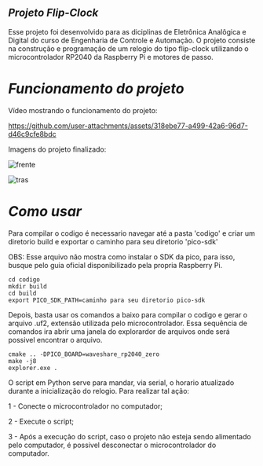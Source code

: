## *Projeto Flip-Clock*

Esse projeto foi desenvolvido para as diciplinas de Eletrônica Analôgica e Digital do curso de Engenharia de Controle e Automação.
O projeto consiste na construção e programação de um relogio do tipo flip-clock utilizando o microcontrolador RP2040 da Raspberry Pi
e motores de passo.

# *Funcionamento do projeto*
Vídeo mostrando o funcionamento do projeto:

https://github.com/user-attachments/assets/318ebe77-a499-42a6-96d7-d46c9cfe8bdc

Imagens do projeto finalizado:

![frente](https://github.com/user-attachments/assets/30ecc2d1-ab9f-4e7a-b42c-a17c184c7978)

![tras](https://github.com/user-attachments/assets/7d9fee23-203a-4dab-b254-7b694ea8ef7a)

# *Como usar*
Para compilar o codigo é necessario navegar até a pasta 'codigo' e criar um diretorio build e exportar
o caminho para seu diretorio 'pico-sdk'

OBS: Esse arquivo não mostra como instalar o SDK da pico, para isso, busque pelo guia oficial disponibilizado pela propria
Raspberry Pi.

```
cd codigo
mkdir build
cd build
export PICO_SDK_PATH=caminho para seu diretorio pico-sdk
```
Depois, basta usar os comandos a baixo para compilar o codigo e gerar o arquivo .uf2, extensão utilizada pelo microcontrolador.
Essa sequência de comandos ira abrir uma janela do explorardor de arquivos onde será possivel encontrar o arquivo.

```
cmake .. -DPICO_BOARD=waveshare_rp2040_zero
make -j8
explorer.exe .
```

O script em Python serve para mandar, via serial, o horario atualizado durante a inicialização do relogio. Para realizar tal ação:

1 - Conecte o microcontrolador no computador;

2 - Execute o script;

3 - Após a execução do script, caso o projeto não esteja sendo alimentado pelo computador, é possivel desconectar o microcontrolador
do computador.
